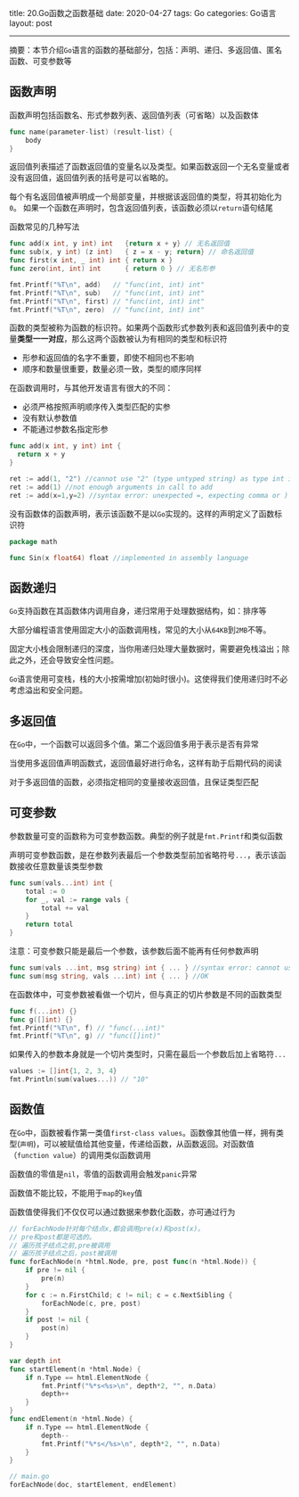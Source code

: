 title: 20.Go函数之函数基础
date: 2020-04-27
tags: Go
categories: Go语言
layout: post

------

摘要：本节介绍`Go`语言的函数的基础部分，包括：声明、递归、多返回值、匿名函数、可变参数等

<!-- more -->

## 函数声明

函数声明包括函数名、形式参数列表、返回值列表（可省略）以及函数体

```Go
func name(parameter-list) (result-list) {
    body
}
```

返回值列表描述了函数返回值的变量名以及类型。如果函数返回一个无名变量或者没有返回值，返回值列表的括号是可以省略的。

每个有名返回值被声明成一个局部变量，并根据该返回值的类型，将其初始化为`0`。 如果一个函数在声明时，包含返回值列表，该函数必须以`return`语句结尾

函数常见的几种写法

```go
func add(x int, y int) int   {return x + y} // 无名返回值
func sub(x, y int) (z int)   { z = x - y; return} // 命名返回值
func first(x int, _ int) int { return x }
func zero(int, int) int      { return 0 } // 无名形参

fmt.Printf("%T\n", add)   // "func(int, int) int"
fmt.Printf("%T\n", sub)   // "func(int, int) int"
fmt.Printf("%T\n", first) // "func(int, int) int"
fmt.Printf("%T\n", zero)  // "func(int, int) int"
```

函数的类型被称为函数的标识符。如果两个函数形式参数列表和返回值列表中的变量**类型一一对应**，那么这两个函数被认为有相同的类型和标识符

- 形参和返回值的名字不重要，即使不相同也不影响
- 顺序和数量很重要，数量必须一致，类型的顺序同样

在函数调用时，与其他开发语言有很大的不同：

- 必须严格按照声明顺序传入类型匹配的实参
- 没有默认参数值
- 不能通过参数名指定形参

```go
func add(x int, y int) int {
  return x + y
}

ret := add(1, "2") //cannot use "2" (type untyped string) as type int in argument to add
ret := add(1) //not enough arguments in call to add
ret := add(x=1,y=2) //syntax error: unexpected =, expecting comma or )
```

没有函数体的函数声明，表示该函数不是以`Go`实现的。这样的声明定义了函数标识符

```Go
package math

func Sin(x float64) float //implemented in assembly language
```

## 函数递归

`Go`支持函数在其函数体内调用自身，递归常用于处理数据结构，如：排序等

大部分编程语言使用固定大小的函数调用栈，常见的大小从`64KB`到`2MB`不等。

固定大小栈会限制递归的深度，当你用递归处理大量数据时，需要避免栈溢出；除此之外，还会导致安全性问题。

`Go`语言使用可变栈，栈的大小按需增加(初始时很小)。这使得我们使用递归时不必考虑溢出和安全问题。

## 多返回值

在`Go`中，一个函数可以返回多个值。第二个返回值多用于表示是否有异常

当使用多返回值声明函数式，返回值最好进行命名，这样有助于后期代码的阅读

对于多返回值的函数，必须指定相同的变量接收返回值，且保证类型匹配

## 可变参数

参数数量可变的函数称为可变参数函数。典型的例子就是`fmt.Printf`和类似函数

声明可变参数函数，是在参数列表最后一个参数类型前加省略符号`...`，表示该函数接收任意数量该类型参数

```go
func sum(vals...int) int {
    total := 0
    for _, val := range vals {
        total += val
    }
    return total
}
```

注意：可变参数只能是最后一个参数，该参数后面不能再有任何参数声明

```go
func sum(vals ...int, msg string) int { ... } //syntax error: cannot use ... with non-final parameter vals
func sum(msg string, vals ...int) int { ... } //OK
```

在函数体中，可变参数被看做一个切片，但与真正的切片参数是不同的函数类型

```go
func f(...int) {}
func g([]int) {}
fmt.Printf("%T\n", f) // "func(...int)"
fmt.Printf("%T\n", g) // "func([]int)"
```

如果传入的参数本身就是一个切片类型时，只需在最后一个参数后加上省略符`...`

```go
values := []int{1, 2, 3, 4}
fmt.Println(sum(values...)) // "10"
```

## 函数值

在`Go`中，函数被看作第一类值`first-class values`。函数像其他值一样，拥有类型(`声明`)，可以被赋值给其他变量，传递给函数，从函数返回。对函数值（`function value`）的调用类似函数调用

函数值的零值是`nil`，零值的函数调用会触发`panic`异常

函数值不能比较，不能用于`map`的`key`值

函数值使得我们不仅仅可以通过数据来参数化函数，亦可通过行为

```go
// forEachNode针对每个结点x,都会调用pre(x)和post(x)。
// pre和post都是可选的。
// 遍历孩子结点之前,pre被调用
// 遍历孩子结点之后，post被调用
func forEachNode(n *html.Node, pre, post func(n *html.Node)) {
    if pre != nil {
        pre(n)
    }
    for c := n.FirstChild; c != nil; c = c.NextSibling {
        forEachNode(c, pre, post)
    }
    if post != nil {
        post(n)
    }
}

var depth int
func startElement(n *html.Node) {
    if n.Type == html.ElementNode {
        fmt.Printf("%*s<%s>\n", depth*2, "", n.Data)
        depth++
    }
}
func endElement(n *html.Node) {
    if n.Type == html.ElementNode {
        depth--
        fmt.Printf("%*s</%s>\n", depth*2, "", n.Data)
    }
}

// main.go
forEachNode(doc, startElement, endElement)
```

